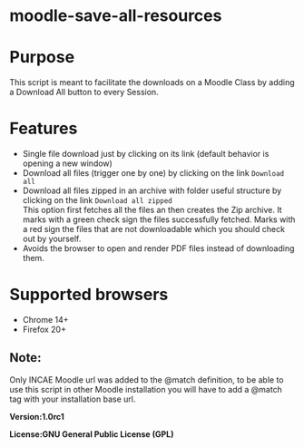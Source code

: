moodle-save-all-resources
=========================

<h1>Purpose</h1>
This script is meant to facilitate the downloads on a Moodle Class by adding a Download All button to every Session.

<h1>Features</h1>
<ul>
    <li>Single file download just by clicking on its link (default behavior is opening a new window)</li>
    <li>Download all files (trigger one by one) by clicking on the link <code>Download all</code></li>
    <li>Download all files zipped in an archive with folder useful structure  by clicking on the link <code>Download all zipped</code><br/>
    This option first fetches all the files an then creates the Zip archive. It marks with a green check sign the files successfully fetched. Marks with a red sign the files that are not downloadable which you should check out by yourself.
    </li>
    <li>Avoids the browser to open and render PDF files instead of downloading them.</li>
</ul>

<h1>Supported browsers</h1>
<ul>
    <li>Chrome 14+</li>
    <li>Firefox 20+</li>
</ul>

<h2><strong>Note:</strong></h2>
Only INCAE Moodle url was added to the @match definition, to be able to use this script in other Moodle installation you will have to add a @match tag with your installation base url.

<b>Version:<b>1.0rc1

<b>License:<b>GNU General Public License (GPL)
